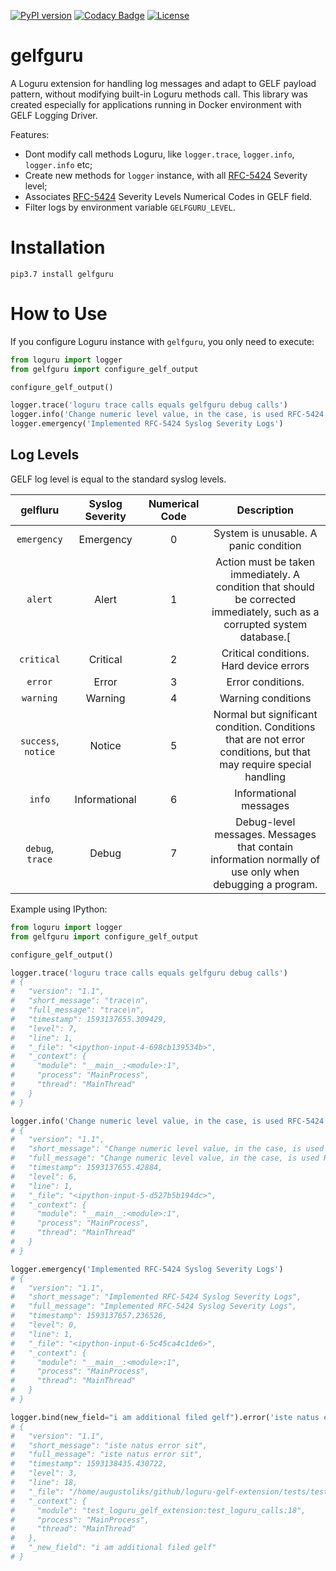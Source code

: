[![PyPI version](https://badge.fury.io/py/gelfguru.svg)](https://badge.fury.io/py/gelfguru)
[![Codacy Badge](https://app.codacy.com/project/badge/Grade/ecc1f25454164ff78e432f5a126563cb)](https://www.codacy.com/manual/augustoliks/loguru-gelf-extension?utm_source=github.com&amp;utm_medium=referral&amp;utm_content=augustoliks/loguru-gelf-extension&amp;utm_campaign=Badge_Grade)
[![License](https://img.shields.io/badge/License-Apache%202.0-blue.svg)](https://opensource.org/licenses/Apache-2.0)

# gelfguru

A Loguru extension for handling log messages and adapt to GELF payload pattern, without modifying  built-in Loguru methods call.
This library was created especially for applications running in Docker environment with GELF Logging Driver.

Features:
- Dont modify call methods Loguru, like `logger.trace`, `logger.info`, `logger.info` etc;
- Create new methods for `logger` instance, with all [RFC-5424](https://en.wikipedia.org/wiki/Syslog) Severity level;
- Associates [RFC-5424](https://en.wikipedia.org/wiki/Syslog) Severity Levels Numerical Codes in GELF field.
- Filter logs by environment variable `GELFGURU_LEVEL`.

# Installation

```shell
pip3.7 install gelfguru
```

# How to Use 

If you configure Loguru instance with `gelfguru`, you only need to execute:

```python
from loguru import logger
from gelfguru import configure_gelf_output

configure_gelf_output()

logger.trace('loguru trace calls equals gelfguru debug calls')
logger.info('Change numeric level value, in the case, is used RFC-5424 numeric level value')
logger.emergency('Implemented RFC-5424 Syslog Severity Logs')
```

## Log Levels

GELF log level is equal to the standard syslog levels.

| gelfluru             | Syslog Severity  | Numerical Code   | Description
|:---:                 |:---:             | :---:            | :---:
|  `emergency`         | Emergency        | 0                | System is unusable. A panic condition
|  `alert`             | Alert            | 1                | Action must be taken immediately. A condition that should be corrected immediately, such as a corrupted system database.[
|  `critical`          | Critical         | 2                | Critical conditions. Hard device errors
|  `error`             | Error            | 3                | Error conditions. 
|  `warning`           | Warning          | 4                | Warning conditions
|  `success`, `notice` | Notice           | 5                | Normal but significant condition. Conditions that are not error conditions, but that may require special handling
|  `info`              | Informational    | 6                | Informational messages
|  `debug`, `trace`    | Debug            | 7                | Debug-level messages. Messages that contain information normally of use only when debugging a program.

Example using IPython:

```python
from loguru import logger                                                                             
from gelfguru import configure_gelf_output                                                            

configure_gelf_output()                                                                               

logger.trace('loguru trace calls equals gelfguru debug calls')                                        
# {
#   "version": "1.1",
#   "short_message": "trace\n",
#   "full_message": "trace\n",
#   "timestamp": 1593137655.309429,
#   "level": 7,
#   "line": 1,
#   "_file": "<ipython-input-4-698cb139534b>",
#   "_context": {
#     "module": "__main__:<module>:1",
#     "process": "MainProcess",
#     "thread": "MainThread"
#   }
# }

logger.info('Change numeric level value, in the case, is used RFC-5424 numeric level value')          
# {
#   "version": "1.1",
#   "short_message": "Change numeric level value, in the case, is used RFC-5424",
#   "full_message": "Change numeric level value, in the case, is used RFC-5424 numeric level value",
#   "timestamp": 1593137655.42884,
#   "level": 6,
#   "line": 1,
#   "_file": "<ipython-input-5-d527b5b194dc>",
#   "_context": {
#     "module": "__main__:<module>:1",
#     "process": "MainProcess",
#     "thread": "MainThread"
#   }
# }

logger.emergency('Implemented RFC-5424 Syslog Severity Logs')                                         
# {
#   "version": "1.1",
#   "short_message": "Implemented RFC-5424 Syslog Severity Logs",
#   "full_message": "Implemented RFC-5424 Syslog Severity Logs",
#   "timestamp": 1593137657.236526,
#   "level": 0,
#   "line": 1,
#   "_file": "<ipython-input-6-5c45ca4c1de6>",
#   "_context": {
#     "module": "__main__:<module>:1",
#     "process": "MainProcess",
#     "thread": "MainThread"
#   }
# }

logger.bind(new_field="i am additional filed gelf").error('iste natus error sit')
# {
#   "version": "1.1",
#   "short_message": "iste natus error sit",
#   "full_message": "iste natus error sit",
#   "timestamp": 1593138435.430722,
#   "level": 3,
#   "line": 18,
#   "_file": "/home/augustoliks/github/loguru-gelf-extension/tests/test_loguru_gelf_extension.py",
#   "_context": {
#     "module": "test_loguru_gelf_extension:test_loguru_calls:18",
#     "process": "MainProcess",
#     "thread": "MainThread"
#   },
#   "_new_field": "i am additional filed gelf"
# }
```